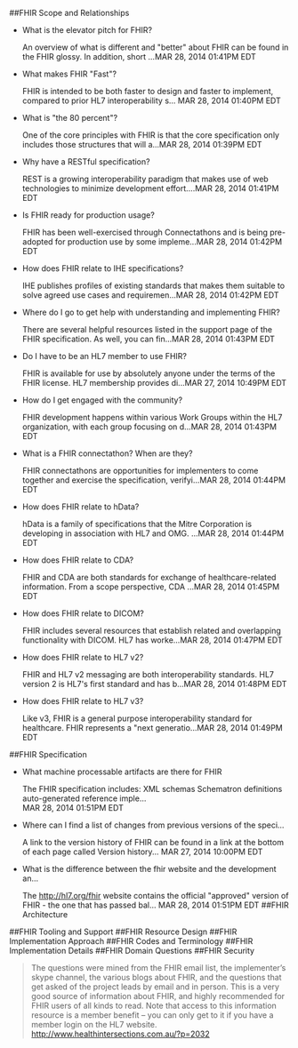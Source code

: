 ##FHIR Scope and Relationships
* What is the elevator pitch for FHIR?			

	An overview of what is different and "better" about FHIR can be found in the FHIR glossy. In addition, short ...MAR 28, 2014 01:41PM EDT	
*   What makes FHIR "Fast"?    

	FHIR is intended to be both faster to design and faster to implement, compared to prior HL7 interoperability s...
	MAR 28, 2014 01:40PM EDT
* What is "the 80 percent"?

	One of the core principles with FHIR is that the core specification only includes those structures that will a...MAR 28, 2014 01:39PM EDT
* Why have a RESTful specification?

	REST is a growing interoperability paradigm that makes use of web technologies to minimize development effort....MAR 28, 2014 01:41PM EDT
* Is FHIR ready for production usage?
	
	FHIR has been well-exercised through Connectathons and is being pre-adopted for production use by some impleme...MAR 28, 2014 01:42PM EDT
* How does FHIR relate to IHE specifications?
	
	IHE publishes profiles of existing standards that makes them suitable to solve agreed use cases and requiremen...MAR 28, 2014 01:42PM EDT

* Where do I go to get help with understanding and implementing FHIR?

	There are several helpful resources listed in the support page of the FHIR specification. As well, you can fin...MAR 28, 2014 01:43PM EDT
*  Do I have to be an HL7 member to use FHIR?

	FHIR is available for use by absolutely anyone under the terms of the FHIR license. HL7 membership provides di...MAR 27, 2014 10:49PM EDT
*  How do I get engaged with the community?

	FHIR development happens within various Work Groups within the HL7 organization, with each group focusing on d...MAR 28, 2014 01:43PM EDT
*  What is a FHIR connectathon? When are they?
	
	FHIR connectathons are opportunities for implementers to come together and exercise the specification, verifyi...MAR 28, 2014 01:44PM EDT			
*	How does FHIR relate to hData?
	
	hData is a family of specifications that the Mitre Corporation is developing in association with HL7 and OMG. ...MAR 28, 2014 01:44PM EDT
*	How does FHIR relate to CDA?

	FHIR and CDA are both standards for exchange of healthcare-related information. From a scope perspective, CDA ...MAR 28, 2014 01:45PM EDT
*	How does FHIR relate to DICOM?

	FHIR includes several resources that establish related and overlapping functionality with DICOM. HL7 has worke...MAR 28, 2014 01:47PM EDT
*	How does FHIR relate to HL7 v2?

	FHIR and HL7 v2 messaging are both interoperability standards. HL7 version 2 is HL7's first standard and has b...MAR 28, 2014 01:48PM EDT
*	How does FHIR relate to HL7 v3?

	Like v3, FHIR is a general purpose interoperability standard for healthcare. FHIR represents a "next generatio...MAR 28, 2014 01:49PM EDT

##FHIR Specification
*	What machine processable artifacts are there for FHIR
	
	The FHIR specification includes: XML schemas Schematron definitions auto-generated reference imple...				
	MAR 28, 2014 01:51PM EDT
*	Where can I find a list of changes from previous versions of the speci...

	A link to the version history of FHIR can be found in a link at the bottom of each page called Version history...
	MAR 27, 2014 10:00PM EDT
*	What is the difference between the fhir website and the development an...

	The http://hl7.org/fhir website contains the official "approved" version of FHIR - the one that has passed bal...
	MAR 28, 2014 01:51PM EDT
##FHIR Architecture

##FHIR Tooling and Support
##FHIR Resource Design
##FHIR Implementation Approach
##FHIR Codes and Terminology
##FHIR Implementation Details
##FHIR Domain Questions
##FHIR Security

> The questions were mined from the FHIR email list, the implementer’s skype channel, the various blogs about FHIR, and the questions that get asked of the project leads by email and in person.
> This is a very good source of information about FHIR, and highly recommended for FHIR users of all kinds to read. Note that access to this information resource is a member benefit – you can only get to it if you have a member login on the HL7 website.
> http://www.healthintersections.com.au/?p=2032